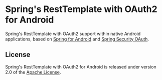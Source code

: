 # Spring's RestTemplate with OAuth2 for Android

Spring's RestTemplate with OAuth2 support within native Android applications,
based on [Spring for Android] and [Spring Security OAuth].

## License

Spring's RestTemplate with OAuth2 for Android is released under version 2.0 of the [Apache License].


[Spring for Android]: https://github.com/spring-projects/spring-android
[Spring Security OAuth]: https://github.com/spring-projects/spring-security-oauth
[Apache License]: http://www.apache.org/licenses/LICENSE-2.0
